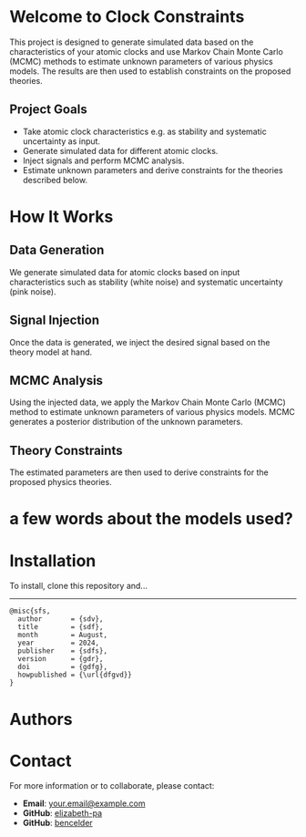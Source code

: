 # Welcome to Clock Constraints

This project is designed to generate simulated data based on the characteristics of your atomic clocks and use Markov Chain Monte Carlo (MCMC) methods to estimate unknown parameters of various physics models. The results are then used to establish constraints on the proposed theories.

## Project Goals
- Take atomic clock characteristics e.g. as stability and systematic uncertainty as input.
- Generate simulated data for different atomic clocks.
- Inject signals and perform MCMC analysis.
- Estimate unknown parameters and derive constraints for the theories described below.

# How It Works

## Data Generation
We generate simulated data for atomic clocks based on input characteristics such as stability (white noise) and systematic uncertainty (pink noise). 

## Signal Injection
Once the data is generated, we inject the desired signal based on the theory model at hand.

## MCMC Analysis
Using the injected data, we apply the Markov Chain Monte Carlo (MCMC) method to estimate unknown parameters of various physics models. MCMC generates a posterior distribution of the unknown parameters.

## Theory Constraints
The estimated parameters are then used to derive constraints for the proposed physics theories. 

# a few words about the models used?

# Installation

To install, clone this repository and...


---

```
@misc{sfs,
  author       = {sdv},
  title        = {sdf},
  month        = August,
  year         = 2024,
  publisher    = {sdfs},
  version      = {gdr},
  doi          = {gdfg},
  howpublished = {\url{dfgvd}}
}
```

# Authors

# Contact

For more information or to collaborate, please contact:

- **Email**: [your.email@example.com](mailto:your.email@example.com)
- **GitHub**: [elizabeth-pa](https://github.com/elizabeth-pa)
- **GitHub**: [bencelder](https://github.com/bencelder)
